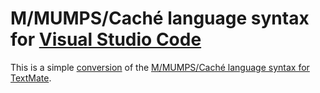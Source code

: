 # M/MUMPS/Caché language syntax for [Visual Studio Code](https://code.visualstudio.com)

This is a simple [conversion](https://code.visualstudio.com/docs/customization/colorizer#_adding-a-new-language) of the [M/MUMPS/Caché language syntax for TextMate](https://github.com/ksherlock/MUMPS.tmbundle).